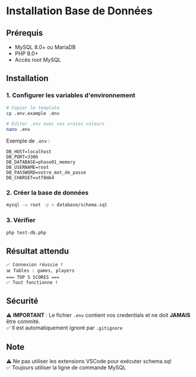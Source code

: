 # Installation Base de Données

## Prérequis
- MySQL 8.0+ ou MariaDB
- PHP 8.0+
- Accès root MySQL

## Installation

### 1. Configurer les variables d'environnement

```bash
# Copier le template
cp .env.example .env

# Éditer .env avec vos vraies valeurs
nano .env
```

Exemple de `.env` :
```
DB_HOST=localhost
DB_PORT=3306
DB_DATABASE=phase01_memory
DB_USERNAME=root
DB_PASSWORD=votre_mot_de_passe
DB_CHARSET=utf8mb4
```

### 2. Créer la base de données

```bash
mysql -u root -p < database/schema.sql
```

### 3. Vérifier

```bash
php test-db.php
```

## Résultat attendu

```
✅ Connexion réussie !
📊 Tables : games, players
=== TOP 5 SCORES ===
✅ Tout fonctionne !
```

## Sécurité

⚠️ **IMPORTANT** : Le fichier `.env` contient vos credentials et ne doit **JAMAIS** être commité.  
✅ Il est automatiquement ignoré par `.gitignore`

## Note

⚠️ Ne pas utiliser les extensions VSCode pour exécuter schema.sql  
✅ Toujours utiliser la ligne de commande MySQL